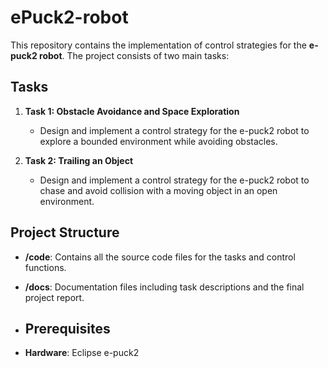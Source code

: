 # ePuck2-robot
This repository contains the implementation of control strategies for the **e-puck2 robot**. The project consists of two main tasks:

## Tasks
1. **Task 1: Obstacle Avoidance and Space Exploration**
   - Design and implement a control strategy for the e-puck2 robot to explore a bounded environment while avoiding obstacles.

2. **Task 2: Trailing an Object**
   - Design and implement a control strategy for the e-puck2 robot to chase and avoid collision with a moving object in an open environment.

## Project Structure
- **/code**: Contains all the source code files for the tasks and control functions.
- **/docs**: Documentation files including task descriptions and the final project report.

- ## Prerequisites
- **Hardware**: Eclipse e-puck2
